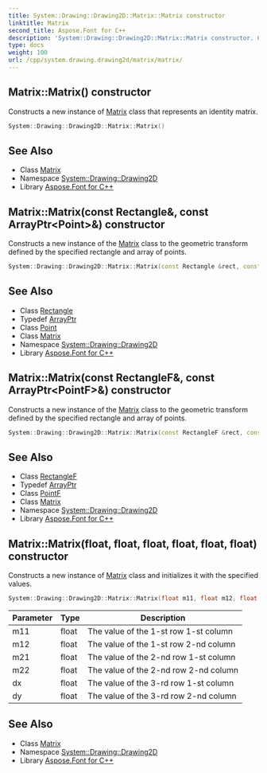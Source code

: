 ```yaml
---
title: System::Drawing::Drawing2D::Matrix::Matrix constructor
linktitle: Matrix
second_title: Aspose.Font for C++
description: 'System::Drawing::Drawing2D::Matrix::Matrix constructor. Constructs a new instance of Matrix class that represents an identity matrix in C++.'
type: docs
weight: 100
url: /cpp/system.drawing.drawing2d/matrix/matrix/
---
```

## Matrix::Matrix() constructor


Constructs a new instance of [Matrix](../) class that represents an identity matrix.

```cpp
System::Drawing::Drawing2D::Matrix::Matrix()
```

## See Also

* Class [Matrix](../)
* Namespace [System::Drawing::Drawing2D](../../)
* Library [Aspose.Font for C++](../../../)
## Matrix::Matrix(const Rectangle\&, const ArrayPtr\<Point\>\&) constructor


Constructs a new instance of the [Matrix](../) class to the geometric transform defined by the specified rectangle and array of points.

```cpp
System::Drawing::Drawing2D::Matrix::Matrix(const Rectangle &rect, const ArrayPtr<Point> &plgpts)
```

## See Also

* Class [Rectangle](../../../system.drawing/rectangle/)
* Typedef [ArrayPtr](../../../system/arrayptr/)
* Class [Point](../../../system.drawing/point/)
* Class [Matrix](../)
* Namespace [System::Drawing::Drawing2D](../../)
* Library [Aspose.Font for C++](../../../)
## Matrix::Matrix(const RectangleF\&, const ArrayPtr\<PointF\>\&) constructor


Constructs a new instance of the [Matrix](../) class to the geometric transform defined by the specified rectangle and array of points.

```cpp
System::Drawing::Drawing2D::Matrix::Matrix(const RectangleF &rect, const ArrayPtr<PointF> &plgpts)
```

## See Also

* Class [RectangleF](../../../system.drawing/rectanglef/)
* Typedef [ArrayPtr](../../../system/arrayptr/)
* Class [PointF](../../../system.drawing/pointf/)
* Class [Matrix](../)
* Namespace [System::Drawing::Drawing2D](../../)
* Library [Aspose.Font for C++](../../../)
## Matrix::Matrix(float, float, float, float, float, float) constructor


Constructs a new instance of [Matrix](../) class and initializes it with the specified values.

```cpp
System::Drawing::Drawing2D::Matrix::Matrix(float m11, float m12, float m21, float m22, float dx, float dy)
```


| Parameter | Type | Description |
| --- | --- | --- |
| m11 | float | The value of the 1-st row 1-st column |
| m12 | float | The value of the 1-st row 2-nd column |
| m21 | float | The value of the 2-nd row 1-st column |
| m22 | float | The value of the 2-nd row 2-nd column |
| dx | float | The value of the 3-rd row 1-st column |
| dy | float | The value of the 3-rd row 2-nd column |

## See Also

* Class [Matrix](../)
* Namespace [System::Drawing::Drawing2D](../../)
* Library [Aspose.Font for C++](../../../)
